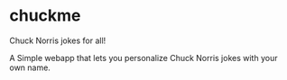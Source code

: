 # chuckme
Chuck Norris jokes for all!

A Simple webapp that lets you personalize Chuck Norris jokes with your own name.

